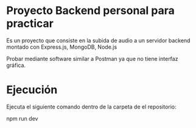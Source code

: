 # Proyecto Backend personal para practicar
Es un proyecto que consiste en la subida de audio a un servidor backend montado con Express.js, MongoDB, Node.js

Probar mediante software similar a Postman ya que no tiene interfaz gráfica.

# Ejecución
Ejecuta el siguiente comando dentro de la carpeta de el repositorio: 

npm run dev
